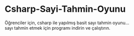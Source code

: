 # Csharp-Sayi-Tahmin-Oyunu
Öğrenciler için, csharp ile yapılmış basit sayı tahmin oyunu...<br/>
sayı tahmin etmek için programı indirin ve çalıştırın.
